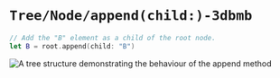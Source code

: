 # ``Tree/Node/append(child:)-3dbmb``

```swift
// Add the "B" element as a child of the root node.
let B = root.append(child: "B")
```

![A tree structure demonstrating the behaviour of the append method](nodeAppend.png)
